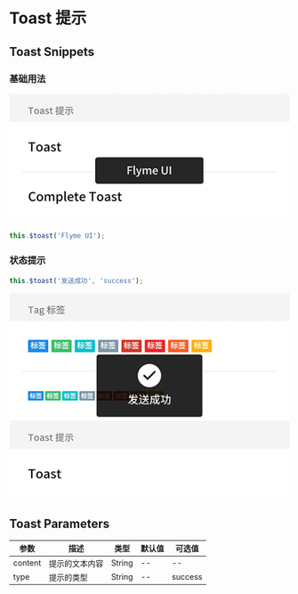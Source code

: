 # Toast 提示

## Toast Snippets

### 基础用法

![](/doc/img/toast/toast.png)

```javascript
this.$toast('Flyme UI');
```

### 状态提示

```javascript
this.$toast('发送成功', 'success');
```

![](/doc/img/toast/toast-success.png)

## Toast Parameters

|  参数  |  描述  |  类型  |  默认值  | 可选值  |
|  -----  |  -----  |  -----  |  -----  |  -----  |
|  content  |  提示的文本内容  |  String  |  --  |  --  |
|  type  |  提示的类型  |  String  |  --  |  success  |